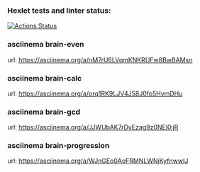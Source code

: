### Hexlet tests and linter status:
[![Actions Status](https://github.com/vladislav-gh-dump/frontend-project-44/actions/workflows/hexlet-check.yml/badge.svg)](https://github.com/vladislav-gh-dump/frontend-project-44/actions)

### asciinema brain-even
url: https://asciinema.org/a/nM7rU6LVqmKNKRUFw8BwBAMsn

### asciinema brain-calc
url: https://asciinema.org/a/orq1RK9LJV4J58J0fo5HvmDHu

### asciinema brain-gcd
url: https://asciinema.org/a/JJWUbAK7rDvEzag9z0NEl0jjR

### asciinema brain-progression
url: https://asciinema.org/a/WJnGEo0AoFRMNLWNjKyfnwwIJ
